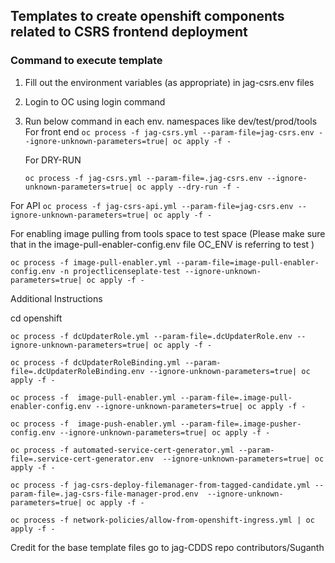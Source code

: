 ## Templates to create openshift components related to CSRS frontend deployment

### Command to execute template
1) Fill out the environment variables (as appropriate) in jag-csrs.env files
2) Login to OC using login command
3) Run below command in each env. namespaces like dev/test/prod/tools
 For front end
   ``oc process -f jag-csrs.yml --param-file=jag-csrs.env --ignore-unknown-parameters=true| oc apply -f -``

   For DRY-RUN

   ``oc process -f jag-csrs.yml --param-file=.jag-csrs.env --ignore-unknown-parameters=true| oc apply --dry-run -f -``

 For API
   ``oc process -f jag-csrs-api.yml --param-file=jag-csrs.env --ignore-unknown-parameters=true| oc apply -f -``

  For enabling image pulling from tools space to test space
  (Please make sure that in the image-pull-enabler-config.env file OC_ENV is referring to test )

  ``oc process -f image-pull-enabler.yml --param-file=image-pull-enabler-config.env -n projectlicenseplate-test --ignore-unknown-parameters=true| oc apply -f - ``

 Additional Instructions

 cd openshift

  ``oc process -f dcUpdaterRole.yml --param-file=.dcUpdaterRole.env --ignore-unknown-parameters=true| oc apply -f -  ``

  ``oc process -f dcUpdaterRoleBinding.yml --param-file=.dcUpdaterRoleBinding.env --ignore-unknown-parameters=true| oc apply -f -  ``

  ``oc process -f  image-pull-enabler.yml --param-file=.image-pull-enabler-config.env --ignore-unknown-parameters=true| oc apply -f -  ``

  ``oc process -f  image-push-enabler.yml --param-file=.image-pusher-config.env --ignore-unknown-parameters=true| oc apply -f -  ``

  ``oc process -f automated-service-cert-generator.yml --param-file=.service-cert-generator.env  --ignore-unknown-parameters=true| oc apply -f -  ``

  ``oc process -f jag-csrs-deploy-filemanager-from-tagged-candidate.yml --param-file=.jag-csrs-file-manager-prod.env  --ignore-unknown-parameters=true| oc apply -f -  ``

  ``oc process -f network-policies/allow-from-openshift-ingress.yml | oc apply -f -  ``


   Credit for the base template files go to jag-CDDS repo contributors/Suganth
